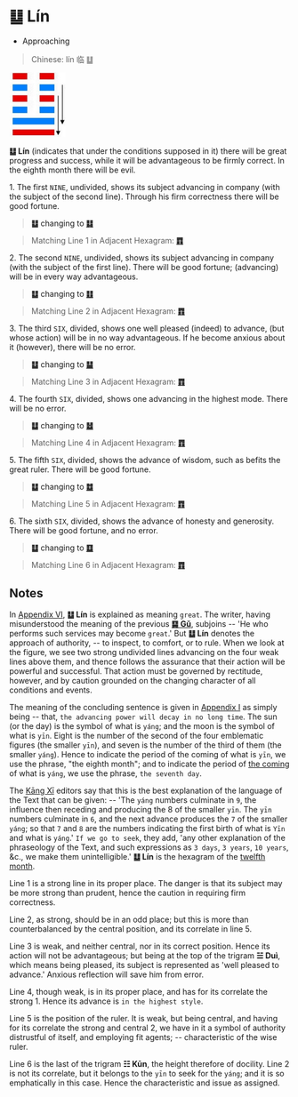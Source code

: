 # ䷒ Lín

* Approaching

> Chinese: lín 临 ䷒

<a id="p-97"/>

<img src="../shapes/19.10.png" width="101" alt="临">

**䷒ Lín** (indicates that under the conditions supposed in it) there will be great progress and success,
while it will be advantageous to be firmly correct. In the eighth month there will be evil.

1.<a id="19.1"/> The first `NINE`, undivided, shows its subject advancing in company (with the subject of the second line). Through his firm correctness there will be good fortune.

<a id="p-98"/>

> **䷒** changing to [**䷆**](e5b888shi.md)

> Matching Line 1 in Adjacent Hexagram: [**䷓**](e8a782guan.md#20.1)

2.<a id="19.2"/> The second `NINE`, undivided, shows its subject advancing in company (with the subject of the first line). There will be good fortune; (advancing) will be in every way advantageous.

> **䷒** changing to [**䷗**](e5a48dfu.md)

> Matching Line 2 in Adjacent Hexagram: [**䷓**](e8a782guan.md#20.2)

3.<a id="19.3"/> The third `SIX`, divided, shows one well pleased (indeed) to advance, (but whose action) will be in no way advantageous. If he become anxious about it (however), there will be no error.

> **䷒** changing to [**䷊**](e6b3b0tai.md)

> Matching Line 3 in Adjacent Hexagram: [**䷓**](e8a782guan.md#20.3)

4.<a id="19.4"/> The fourth `SIX`, divided, shows one advancing in the highest mode. There will be no error.

> **䷒** changing to [**䷵**](e5bd92e5a6b9guimei.md)

> Matching Line 4 in Adjacent Hexagram: [**䷓**](e8a782guan.md#20.4)

5.<a id="19.5"/> The fifth `SIX`, divided, shows the advance of wisdom, such as befits the great ruler. There will be good fortune.

> **䷒** changing to [**䷻**](e88a82jie.md)

> Matching Line 5 in Adjacent Hexagram: [**䷓**](e8a782guan.md#20.5)

6.<a id="19.6"/> The sixth `SIX`, divided, shows the advance of honesty and generosity. There will be good fortune, and no error.

> **䷒** changing to [**䷨**](e68d9fsun.md)

> Matching Line 6 in Adjacent Hexagram: [**䷓**](e8a782guan.md#20.6)

## Notes

In [Appendix VI](appendix06s1.md), **䷒ Lín** is explained as meaning `great`. The writer, having misunderstood the meaning of the previous [**䷑ Gǔ**](e89b8agu.md), subjoins -- 'He who performs such services may become `great`.' But **䷒ Lín** denotes the approach of authority, -- to inspect, to comfort, or to rule. When we look at the figure, we see two strong undivided lines advancing on the four weak lines above them, and thence follows the assurance that their action will be powerful and successful. That action must be governed by rectitude, however, and by caution grounded on the changing character of all conditions and events.

The meaning of the concluding sentence is given in [Appendix I](appendix01s1.md#fn_143) as simply being -- that, `the advancing power will decay in no long time`. The sun (or the day) is the symbol of what is `yáng`; and the moon is the symbol of what is `yīn`. Eight is the number of the second of the four emblematic figures (the smaller `yīn`), and seven is the number of the third of them (the smaller `yáng`). Hence to indicate the period of the coming of what is `yīn`, we use the phrase, "the eighth month"; and to indicate the period of [the coming](e8a782guan.md#p-99) of what is `yáng`, we use the phrase, `the seventh day`.

The [Kāng Xī](https://en.wikipedia.org/wiki/Kangxi_Dictionary) editors say that this is the best explanation of the language of the Text that can be given: -- 'The `yáng` numbers culminate in `9`, the influence then receding and producing the 8 of the smaller `yīn`. The `yīn` numbers culminate in `6`, and the next advance produces the `7` of the smaller `yáng`; so that `7` and `8` are the numbers indicating the first birth of what is `Yīn` and what is `yáng`.' `If we go to seek`, they add, 'any other explanation of the phraseology of the Text, and such expressions as `3 days`, `3 years`, `10 years`, &c., we make them unintelligible.' **䷒ Lín** is the hexagram of the [twelfth month](month.jpg).

Line 1 is a strong line in its proper place. The danger is that its subject may be more strong than prudent, hence the caution in requiring firm correctness.

Line 2, as strong, should be in an odd place; but this is more than counterbalanced by the central position, and its correlate in line 5.

Line 3 is weak, and neither central, nor in its correct position. Hence its action will not be advantageous; but being at the top of the trigram **☱ Duì**, which means being pleased, its subject is represented as 'well pleased to advance.' Anxious reflection will save him from error.

Line 4, though weak, is in its proper place, and has for its correlate the strong 1. Hence its advance is `in the highest style`.

Line 5 is the position of the ruler. It is weak, but being central, and having for its correlate the strong and central 2, we have in it a symbol of authority distrustful of itself, and employing fit agents; -- characteristic of the wise ruler.

Line 6 is the last of the trigram **☷ Kūn**, the height therefore of docility. Line 2 is not its correlate, but it belongs to the `yīn` to seek for the `yáng`; and it is so emphatically in this case. Hence the characteristic and issue as assigned.
